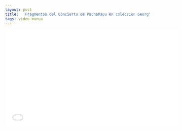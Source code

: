 ```yaml
---
layout: post
title:  'Fragmentos del Concierto de Pachamapu en coleccion Georg'
tags: video murua
---
```


<div class='xunovideos'>
<iframe width="560" height="315" src="//www.youtube.com/embed/oxOZkE-EWmU" frameborder="0" allowfullscreen></iframe>
</div>
